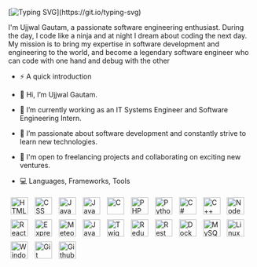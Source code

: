 [![Typing SVG](https://readme-typing-svg.demolab.com/?lines=Hello+there!;Welcome+to+my+GitHub+profile!!)](https://git.io/typing-svg)

I'm Ujjwal Gautam, a passionate software engineering enthusiast. During the day, I code like a ninja and at night I dream about coding the next day. My mission is to bring my expertise in software development and engineering to the world, and become a legendary software engineer who can code with one hand and debug with the other

- ⚡️ A quick introduction

- 👋 Hi, I’m Ujjwal Gautam.
- 🔭 I’m currently working as an IT Systems Engineer and Software Engineering Intern.
- 🌱 I’m passionate about software development and constantly strive to learn new technologies.
- 💼 I'm open to freelancing projects and collaborating on exciting new ventures.


- 💻 Languages, Frameworks, Tools
 <p float="left">
<img style="padding:5px;" align="center" alt="HTML" width="35px" src="https://cdn.jsdelivr.net/gh/devicons/devicon/icons/html5/html5-original.svg"/>
<img style="padding:5px;" align="center" alt="CSS" width="35px" src="https://cdn.jsdelivr.net/gh/devicons/devicon/icons/css3/css3-original.svg"/>
<img style="padding:5px;" align="center" alt="JavaScript" width="35px" src="https://cdn.jsdelivr.net/gh/devicons/devicon/icons/javascript/javascript-original.svg"/>
<img style="padding:5px;" align="center" alt="Java" width="35px" src="https://cdn.jsdelivr.net/gh/devicons/devicon/icons/java/java-original.svg"/>
<img style="padding:5px;" align="center" alt="C" width="35px" src="https://cdn.jsdelivr.net/gh/devicons/devicon/icons/c/c-original.svg"/>
<img style="padding:5px;" align="center" alt="PHP" width="35px" src="https://cdn.jsdelivr.net/gh/devicons/devicon/icons/php/php-original.svg"/>
<img style="padding:5px;" align="center" alt="Python" width="35px" src="https://cdn.jsdelivr.net/gh/devicons/devicon/icons/python/python-original.svg"/>
<img style="padding:5px;" align="center" alt="C#" width="35px" src="https://cdn.jsdelivr.net/gh/devicons/devicon/icons/csharp/csharp-original.svg"/>
<img style="padding:5px;" align="center" alt="C++" width="35px" src="https://cdn.jsdelivr.net/gh/devicons/devicon/icons/cplusplus/cplusplus-original.svg"/>
<img style="padding:5px;" align="center" alt="NodeJS" width="35px" src="https://cdn.jsdelivr.net/gh/devicons/devicon/icons/nodejs/nodejs-original.svg"/>
<img style="padding:5px;" align="center" alt="ReactJS" width="35px" src="https://cdn.jsdelivr.net/gh/devicons/devicon/icons/react/react-original.svg"/>
<img style="padding:5px;" align="center" alt="ExpressJS" width="35px" src="https://cdn.jsdelivr.net/gh/devicons/devicon/icons/express/express-original.svg"/>
<img style="padding:5px;" align="center" alt="MeteorJS" width="35px" src="https://cdn.jsdelivr.net/gh/devicons/devicon/icons/meteor/meteor-original.svg"/>
<img style="padding:5px;" align="center" alt="JavaFX" width="35px" src="https://cdn.jsdelivr.net/gh/devicons/devicon/icons/javafx/javafx-original.svg"/>
<img style="padding:5px;" align="center" alt="Twig" width="35px" src="https://cdn.jsdelivr.net/gh/devicons/devicon/icons/twig/twig-original.svg"/>
<img style="padding:5px;" align="center" alt="Redux" width="35px" src="https://cdn.jsdelivr.net/gh/devicons/devicon/icons/redux/redux-original.svg"/>
<img style="padding:5px;" align="center" alt="Rest API" width="35px" src="https://cdn.jsdelivr.net/gh/devicons/devicon/icons/restapi/restapi-original.svg"/>
<img style="padding:5px;" align="center" alt="Docker" width="35px" src="https://cdn.jsdelivr.net/gh/devicons/devicon/icons/docker/docker-original.svg"/>
<img style="padding:5px;" align="center" alt="MySQL" width="35px" src="https://cdn.jsdelivr.net/gh/devicons/devicon/icons/mysql/mysql-original.svg"/>
<img style="padding:5px;" align="center" alt="Linux" width="35px" src="https://cdn.jsdelivr.net/gh/devicons/devicon/icons/linux/linux-original.svg"/>
<img style="padding:5px;" align="center" alt="Windows" width="35px" src="https://cdn.jsdelivr.net/gh/devicons/devicon/icons/windows8/windows8-original.svg"/>
<img style="padding:5px;" align="center" alt="Git" width="35px" src="https://cdn.jsdelivr.net/gh/devicons/devicon/icons/git/git-original.svg"/>
<img style="padding:5px;" align="center" alt="Github" width="35px" src="https://cdn.jsdelivr.net/gh/devicons/devicon/icons/github/github-original.svg"/>
</p>


<!---
ujjwalrg/ujjwalrg is a ✨ special ✨ repository because its `README.md` (this file) appears on your GitHub profile.
You can click the Preview link to take a look at your changes.
--->

